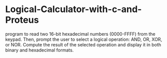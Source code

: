 # Logical-Calculator-with-c-and-Proteus
program to read two 16-bit hexadecimal numbers (0000-FFFF) from the keypad. Then, prompt the user to select a logical operation: AND, OR, XOR, or NOR. Compute the result of the selected operation and display it in both binary and hexadecimal formats.
